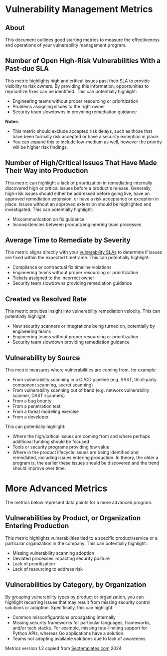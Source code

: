 # Vulnerability Management Metrics

## About
This document outlines good starting metrics to measure the effectiveness and operations of your vulnerability management program.

## Number of Open High-Risk Vulnerabilities With a Past-due SLA
This metric highlights high and critical issues past their SLA to provide visibility to risk owners. By providing this information, opportunities to reprioritize fixes can be identified. This can potentially highlight:
  * Engineering teams without proper resourcing or prioritization
  * Problems assigning issues to the right owner
  * Security team slowdowns in providing remediation guidance<br>

<b>Notes</b>: 
* This metric should exclude accepted risk delays, such as those that have been formally risk accepted or have a security exception in place.
* You can expand this to include low-medium as well, however the priority will be higher risk findings. 

## Number of High/Critical Issues That Have Made Their Way into Production
This metric can highlight a lack of prioritization in remediating internally discovered high or critical issues before a product's release. Generally, high-risk issues should either be addressed before going live, have an approved remediation extension, or have a risk acceptance or exception in place. Issues without an approved extension should be highlighted and investigated. This can potentially highlight:
 * Miscommunication on fix guidance
 * Inconsistencies between product/engineering team processes

## Average Time to Remediate by Severity
This metric aligns directly with your <a href="./Vulnerability_management_definitions.md">vulnerability SLAs</a> to determine if issues are fixed within the expected timeframe. This can potentially highlight:
  * Compliance or contractual fix timeline violations
  * Engineering teams without proper resourcing or prioritization
  * Tickets assigned to the incorrect owner
  * Security team slowdowns providing remediation guidance

## Created vs Resolved Rate
This metric provides insight into vulnerability remediation velocity. This can potentially highlight:
  * New security scanners or integrations being turned on, potentially by engineering teams
  * Engineering teams without proper resourcing or prioritization
  * Security team slowdown providing remediation guidance

## Vulnerability by Source
This metric measures where vulnerabilities are coming from, for example:
  * From vulnerability scanning in a CI/CD pipeline (e.g. SAST, third-party component scanning, secret scanning)
  * From vulnerability scanning out of band (e.g. network vulnerability scanner, DAST scanners)
  * From a bug bounty
  * From a penetration test
  * From a threat modeling exercise
  * From a developer
    
This can potentially highlight:
  * Where the high/critical issues are coming from and where perhaps additional funding should be focused
  * Tools or security programs providing low value 
  * Where in the product lifecycle issues are being identified and remediated, including issues entering production. In theory, the older a program is, the earlier these issues should be discovered and the trend should improve over time.

# More Advanced Metrics
The metrics below represent data points for a more advanced program.

## Vulnerabilities by Product, or Organization Entering Production
This metric highlights vulnerabilities tied to a specific product/service or a particular organization in the company. This can potentially highlight:
  * Missing vulnerability scanning adoption
  * Deviated processes impacting security posture
  * Lack of prioritization
  * Lack of resourcing to address risk

## Vulnerabilities by Category, by Organization
By grouping vulnerability types by product or organization, you can highlight recurring issues that may result from missing security control solutions or adoption. Specifically, this can highlight:
 * Common misconfigurations propagating internally
 * Missing security frameworks for particular languages, frameworks, and/or tech stacks. For example, missing rate-limiting support for Python APIs, whereas Go applications have a solution.
 * Teams not adopting available solutions due to lack of awareness

Metrics version 1.2 copied from [Sectemplates.com](https://www.sectemplates.com) 2024
